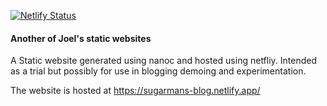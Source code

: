 [![Netlify Status](https://api.netlify.com/api/v1/badges/313fd67b-e277-4873-9931-7fbbe36c099b/deploy-status)](https://app.netlify.com/sites/sugarmans-blog/deploys)

#### Another of Joel's static websites

A Static website generated using nanoc and hosted using netfliy. Intended as a trial but possibly for use in blogging
demoing and experimentation.

The website is hosted at https://sugarmans-blog.netlify.app/